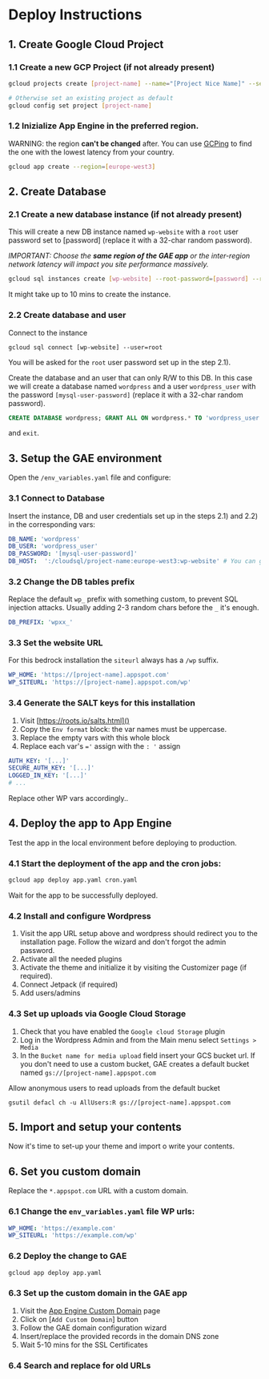# Deploy Instructions

## 1. Create Google Cloud Project

### 1.1 Create a new GCP Project (if not already present)
```bash
gcloud projects create [project-name] --name="[Project Nice Name]" --set-as-default

# Otherwise set an existing project as default
gcloud config set project [project-name]
```

### 1.2 Inizialize App Engine in the preferred region.
WARNING: the region **can't be changed** after. You can use [GCPing](http://www.gcping.com/) to find the one with the lowest latency from your country.

```bash
gcloud app create --region=[europe-west3]
```

## 2. Create Database

### 2.1 Create a new database instance (if not already present)

This will create a new DB instance named `wp-website` with a `root` user password set to [password] (replace it with a 32-char random password). 

*IMPORTANT: Choose the **same region of the GAE app** or the inter-region network latency will impact you site performance massively.*

```bash
gcloud sql instances create [wp-website] --root-password=[password] --region=[europe-west3] --tier=[db-f1-micro]
```

It might take up to 10 mins to create the instance.

### 2.2 Create database and user

Connect to the instance

```
gcloud sql connect [wp-website] --user=root
```
You will be asked for the `root` user password set up in the step 2.1).


Create the database and an user that can only R/W to this DB.
In this case we will create a database named `wordpress` and a user `wordpress_user` with the password `[mysql-user-password]` (replace it with a 32-char random password).

```sql
CREATE DATABASE wordpress; GRANT ALL ON wordpress.* TO 'wordpress_user'@'%' IDENTIFIED BY '[mysql-user-password]';
```

and `exit`.

## 3. Setup the GAE environment

Open the `/env_variables.yaml` file and configure:

### 3.1 Connect to Database

Insert the instance, DB and user credentials set up in the steps 2.1) and 2.2) in the corresponding vars:

```yaml
DB_NAME: 'wordpress'
DB_USER: 'wordpress_user'
DB_PASSWORD: '[mysql-user-password]'
DB_HOST:  ':/cloudsql/project-name:europe-west3:wp-website' # You can get the DB connection string via the command `gcloud sql instances describe [wp-website] --format="value(connectionName.scope())"`
```

### 3.2 Change the DB tables prefix

Replace the default `wp_` prefix with something custom, to prevent SQL injection attacks. Usually adding 2-3 random chars before the `_` it's enough.

```yaml
DB_PREFIX: 'wpxx_'
```

### 3.3 Set the website URL

For this bedrock installation the `siteurl` always has a `/wp` suffix.

```yaml
WP_HOME: 'https://[project-name].appspot.com'
WP_SITEURL: 'https://[project-name].appspot.com/wp'
```

### 3.4 Generate the SALT keys for this installation

1. Visit [https://roots.io/salts.html]()
2. Copy the `Env format` block: the var names must be uppercase.
3. Replace the empty vars with this whole block
4. Replace each var's `='` assign with the `: '` assign

```yaml
AUTH_KEY: '[...]'
SECURE_AUTH_KEY: '[...]'
LOGGED_IN_KEY: '[...]'
# ...
```

Replace other WP vars accordingly..

## 4. Deploy the app to App Engine

Test the app in the local environment before deploying to production.

### 4.1 Start the deployment of the app and the cron jobs:

```bash
gcloud app deploy app.yaml cron.yaml
```

Wait for the app to be successfully deployed. 

### 4.2 Install and configure Wordpress

1. Visit the app URL setup above and wordpress should redirect you to the installation page. Follow the wizard and don't forgot the admin password.
2. Activate all the needed plugins
3. Activate the theme and initialize it by visiting the Customizer page (if required).
4. Connect Jetpack (if required)
5. Add users/admins

### 4.3 Set up uploads via Google Cloud Storage

1. Check that you have enabled the `Google cloud Storage` plugin
2. Log in the Wordpress Admin and from the Main menu select ` Settings > Media `
3. In the `Bucket name for media upload` field insert your GCS bucket url. If you don't need to use a custom bucket, GAE creates a default bucket named `gs://[project-name].appspot.com`

Allow anonymous users to read uploads from the default bucket

```
gsutil defacl ch -u AllUsers:R gs://[project-name].appspot.com
```

## 5. Import and setup your contents

Now it's time to set-up your theme and import o write your contents. 

## 6. Set you custom domain

Replace the `*.appspot.com` URL with a custom domain.

### 6.1 Change the `env_variables.yaml` file WP urls:

```yaml
WP_HOME: 'https://example.com'
WP_SITEURL: 'https://example.com/wp'
```

### 6.2 Deploy the change to GAE

```bash
gcloud app deploy app.yaml
```

### 6.3 Set up the custom domain in the GAE app 

1. Visit the [App Engine Custom Domain](https://console.cloud.google.com/appengine/settings/domains) page
2. Click on [`Add Custom Domain`] button
3. Follow the GAE domain configuration wizard
4. Insert/replace the provided records in the domain DNS zone
5. Wait 5-10 mins for the SSL Certificates 

### 6.4 Search and replace for old URLs
